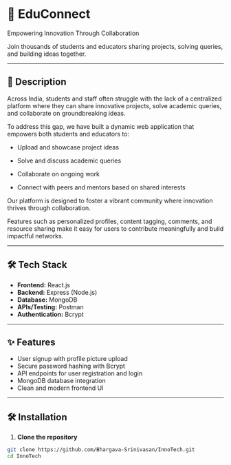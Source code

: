 # 🚀 EduConnect

Empowering Innovation Through Collaboration

Join thousands of students and educators sharing projects, solving queries, and building ideas together.

---

## 📖 Description

Across India, students and staff often struggle with the lack of a centralized platform where they can share innovative projects, solve academic queries, and collaborate on groundbreaking ideas.

To address this gap, we have built a dynamic web application that empowers both students and educators to:

 - Upload and showcase project ideas

 - Solve and discuss academic queries

 - Collaborate on ongoing work

 - Connect with peers and mentors based on shared interests

Our platform is designed to foster a vibrant community where innovation thrives through collaboration.

Features such as personalized profiles, content tagging, comments, and resource sharing make it easy for users to contribute meaningfully and build impactful networks.

---

## 🛠️ Tech Stack

- **Frontend:** React.js
- **Backend:**  Express (Node.js)
- **Database:** MongoDB
- **APIs/Testing:** Postman
- **Authentication:** Bcrypt

---

## ✨ Features

- User signup with profile picture upload
- Secure password hashing with Bcrypt
- API endpoints for user registration and login
- MongoDB database integration
- Clean and modern frontend UI

---

## 🛠️ Installation

1. **Clone the repository**

```bash
git clone https://github.com/Bhargava-Srinivasan/InnoTech.git
cd InnoTech
